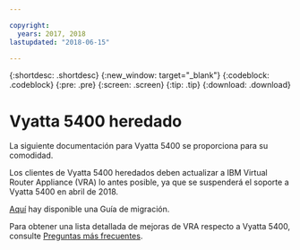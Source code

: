 ```yaml
---

copyright:
  years: 2017, 2018
lastupdated: "2018-06-15"

---
```


{:shortdesc: .shortdesc}
{:new_window: target="_blank"}
{:codeblock: .codeblock}
{:pre: .pre}
{:screen: .screen}
{:tip: .tip}
{:download: .download}

# Vyatta 5400 heredado
La siguiente documentación para Vyatta 5400 se proporciona para su comodidad. 

Los clientes de Vyatta 5400 heredados deben actualizar a IBM Virtual Router Appliance (VRA) lo antes posible, ya que se suspenderá el soporte a Vyatta 5400 en abril de 2018.

[Aquí](http://wpc.c320.edgecastcdn.net/00C320/Vyatta%205400%20to%20Virtual%20Router%20Appliance%20Upgrade%20Options.pdf) hay disponible una Guía de migración.

Para obtener una lista detallada de mejoras de VRA respecto a Vyatta 5400, consulte [Preguntas más frecuentes](faqs.html#what-improvements-does-the-virtual-router-appliance-vyatta-5600-have-over-the-vyatta-5400-). 
